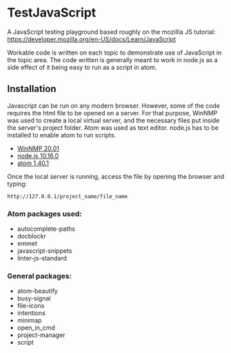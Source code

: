 # TestJavaScript

A JavaScript testing playground based roughly on the mozillia JS tutorial: https://developer.mozilla.org/en-US/docs/Learn/JavaScript

Workable code is written on each topic to demonstrate use of JavaScript in the topic area. The code written is generally meant to work in node.js as a side effect of it being easy to run as a script in atom.

## Installation

Javascript can be run on any modern browser. However, some of the code requires the html file to be opened on a server. For that purpose, WinNMP was used to create a local virtual server, and the necessary files put inside the server's project folder. Atom was used as text editor. node.js has to be installed to enable atom to run scripts.

* [WinNMP 20.01](https://winnmp.wtriple.com/)
* [node.js 10.16.0](https://nodejs.org/en/)
* [atom 1.40.1](https://atom.io/)

Once the local server is running, access the file by opening the browser and typing:
```
http://127.0.0.1/project_name/file_name
```

### Atom packages used:

* autocomplete-paths
* docblockr
* emmet
* javascript-snippets
* linter-js-standard

### General packages:

* atom-beautify
* busy-signal
* file-icons
* intentions
* minimap
* open_in_cmd
* project-manager
* script
